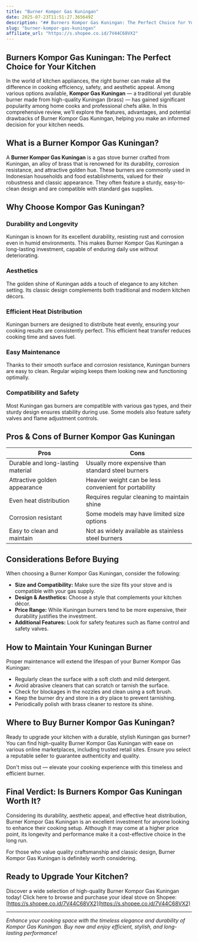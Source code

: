 ```yaml
---
title: "Burner Kompor Gas Kuningan"
date: 2025-07-23T11:51:27.365649Z
description: "## Burners Kompor Gas Kuningan: The Perfect Choice for Your Kitchen..."
slug: "burner-kompor-gas-kuningan"
affiliate_url: "https://s.shopee.co.id/7V44C68VX2"
---
```

## Burners Kompor Gas Kuningan: The Perfect Choice for Your Kitchen

In the world of kitchen appliances, the right burner can make all the difference in cooking efficiency, safety, and aesthetic appeal. Among various options available, **Kompor Gas Kuningan** — a traditional yet durable burner made from high-quality Kuningan (brass) — has gained significant popularity among home cooks and professional chefs alike. In this comprehensive review, we’ll explore the features, advantages, and potential drawbacks of Burner Kompor Gas Kuningan, helping you make an informed decision for your kitchen needs.

## What is a Burner Kompor Gas Kuningan?

A **Burner Kompor Gas Kuningan** is a gas stove burner crafted from Kuningan, an alloy of brass that is renowned for its durability, corrosion resistance, and attractive golden hue. These burners are commonly used in Indonesian households and food establishments, valued for their robustness and classic appearance. They often feature a sturdy, easy-to-clean design and are compatible with standard gas supplies.

## Why Choose Kompor Gas Kuningan?

### Durability and Longevity
Kuningan is known for its excellent durability, resisting rust and corrosion even in humid environments. This makes Burner Kompor Gas Kuningan a long-lasting investment, capable of enduring daily use without deteriorating.

### Aesthetics
The golden shine of Kuningan adds a touch of elegance to any kitchen setting. Its classic design complements both traditional and modern kitchen décors.

### Efficient Heat Distribution
Kuningan burners are designed to distribute heat evenly, ensuring your cooking results are consistently perfect. This efficient heat transfer reduces cooking time and saves fuel.

### Easy Maintenance
Thanks to their smooth surface and corrosion resistance, Kuningan burners are easy to clean. Regular wiping keeps them looking new and functioning optimally.

### Compatibility and Safety
Most Kuningan gas burners are compatible with various gas types, and their sturdy design ensures stability during use. Some models also feature safety valves and flame adjustment controls.

## Pros & Cons of Burner Kompor Gas Kuningan

| **Pros** | **Cons** |
|--------------|--------------|
| Durable and long-lasting material | Usually more expensive than standard steel burners |
| Attractive golden appearance | Heavier weight can be less convenient for portability |
| Even heat distribution | Requires regular cleaning to maintain shine |
| Corrosion resistant | Some models may have limited size options |
| Easy to clean and maintain | Not as widely available as stainless steel burners |

## Considerations Before Buying

When choosing a Burner Kompor Gas Kuningan, consider the following:

- **Size and Compatibility:** Make sure the size fits your stove and is compatible with your gas supply.
- **Design & Aesthetics:** Choose a style that complements your kitchen décor.
- **Price Range:** While Kuningan burners tend to be more expensive, their durability justifies the investment.
- **Additional Features:** Look for safety features such as flame control and safety valves.

## How to Maintain Your Kuningan Burner

Proper maintenance will extend the lifespan of your Burner Kompor Gas Kuningan:

- Regularly clean the surface with a soft cloth and mild detergent.
- Avoid abrasive cleaners that can scratch or tarnish the surface.
- Check for blockages in the nozzles and clean using a soft brush.
- Keep the burner dry and store in a dry place to prevent tarnishing.
- Periodically polish with brass cleaner to restore its shine.

## Where to Buy Burner Kompor Gas Kuningan?

Ready to upgrade your kitchen with a durable, stylish Kuningan gas burner? You can find high-quality Burner Kompor Gas Kuningan with ease on various online marketplaces, including trusted retail sites. Ensure you select a reputable seller to guarantee authenticity and quality.

Don't miss out — elevate your cooking experience with this timeless and efficient burner.

## Final Verdict: Is Burners Kompor Gas Kuningan Worth It?

Considering its durability, aesthetic appeal, and effective heat distribution, Burner Kompor Gas Kuningan is an excellent investment for anyone looking to enhance their cooking setup. Although it may come at a higher price point, its longevity and performance make it a cost-effective choice in the long run.

For those who value quality craftsmanship and classic design, Burner Kompor Gas Kuningan is definitely worth considering.

## Ready to Upgrade Your Kitchen?

Discover a wide selection of high-quality Burner Kompor Gas Kuningan today! Click here to browse and purchase your ideal stove on Shopee: [https://s.shopee.co.id/7V44C68VX2](https://s.shopee.co.id/7V44C68VX2)

---

*Enhance your cooking space with the timeless elegance and durability of Kompor Gas Kuningan. Buy now and enjoy efficient, stylish, and long-lasting performance!*